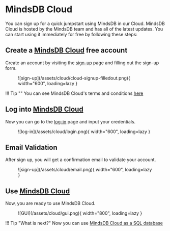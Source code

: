 # MindsDB Cloud

You can sign up for a quick jumpstart using MindsDB in our Cloud. MindsDB Cloud is hosted by the MindsDB team and has all of the latest updates. You can start using it immediately for free by following these steps:
## Create a [MindsDB Cloud](https://cloud.mindsdb.com/login) free account

Create an account by visiting the [sign-up](https://cloud.mindsdb.com/register) page and filling out the sign-up form.

<figure markdown> 
    ![sign-up](/assets/cloud/cloud-signup-filledout.png){ width="600", loading=lazy  }
    <figcaption></figcaption>
</figure>

!!! Tip ""
    You can see MindsDB Cloud's terms and conditions [here](https://mindsdb.com/terms/)
## Log into [MindsDB Cloud](https://cloud.mindsdb.com/login)

Now you can go to the [log-in](https://cloud.mindsdb.com/login) page and input your credentials.

<figure markdown> 
    ![log-in](/assets/cloud/login.png){ width="600", loading=lazy }
    <figcaption></figcaption>
</figure>

## Email Validation

After sign up, you will get a confirmation email to validate your account.

<figure markdown> 
    ![sign-up](/assets/cloud/email.png){ width="600", loading=lazy  }
    <figcaption></figcaption>
</figure>

## Use [MindsDB Cloud](https://cloud.mindsdb.com/login)

Now, you are ready to use MindsDB Cloud.

<figure markdown> 
    ![GUI](/assets/cloud/gui.png){ width="800", loading=lazy }
    <figcaption></figcaption>
</figure>

!!! Tip "What is next?"
    Now you can use [MindsDB Cloud as a SQL database](/connect/mindsdb_editor)
